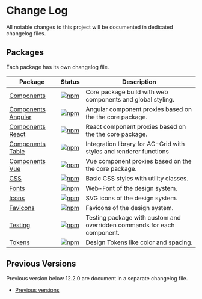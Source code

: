 # Change Log

All notable changes to this project will be documented in dedicated changelog files.

## Packages

Each package has its own changelog file.

| Package                                                                                                                     | Status                                                                                                                                                    | Description                                                             |
| --------------------------------------------------------------------------------------------------------------------------- | --------------------------------------------------------------------------------------------------------------------------------------------------------- | ----------------------------------------------------------------------- |
| [Components](https://github.com/baloise-incubator/design-system/blob/next/packages/components/CHANGELOG.md)                 | [![npm](https://img.shields.io/npm/v/@baloise/design-system-components)](https://www.npmjs.com/package/@baloise/design-system-components)                 | Core package build with web components and global styling.              |
| [Components Angular](https://github.com/baloise-incubator/design-system/blob/next/packages/components-angular/CHANGELOG.md) | [![npm](https://img.shields.io/npm/v/@baloise/design-system-components-angular)](https://www.npmjs.com/package/@baloise/design-system-components-angular) | Angular component proxies based on the the core package.                |
| [Components React](https://github.com/baloise-incubator/design-system/blob/next/packages/components-react/CHANGELOG.md)     | [![npm](https://img.shields.io/npm/v/@baloise/design-system-components-react)](https://www.npmjs.com/package/@baloise/design-system-components-react)     | React component proxies based on the the core package.                  |
| [Components Table](https://github.com/baloise-incubator/design-system/blob/next/packages/components-table/CHANGELOG.md)     | [![npm](https://img.shields.io/npm/v/@baloise/design-system-components-table)](https://www.npmjs.com/package/@baloise/design-system-components-table)     | Integration library for AG-Grid with styles and renderer functions      |
| [Components Vue](https://github.com/baloise-incubator/design-system/blob/next/packages/components-vue/CHANGELOG.md)         | [![npm](https://img.shields.io/npm/v/@baloise/design-system-components-vue)](https://www.npmjs.com/package/@baloise/design-system-components-vue)         | Vue component proxies based on the the core package.                    |
| [CSS](https://github.com/baloise-incubator/design-system/blob/next/packages/css/CHANGELOG.md)                               | [![npm](https://img.shields.io/npm/v/@baloise/design-system-css)](https://www.npmjs.com/package/@baloise/design-system-css)                               | Basic CSS styles with utility classes.                                  |
| [Fonts](https://github.com/baloise-incubator/design-system/blob/next/packages/fonts/CHANGELOG.md)                           | [![npm](https://img.shields.io/npm/v/@baloise/design-system-fonts)](https://www.npmjs.com/package/@baloise/design-system-fonts)                           | Web-Font of the design system.                                          |
| [Icons](https://github.com/baloise-incubator/design-system/blob/next/packages/icons/CHANGELOG.md)                           | [![npm](https://img.shields.io/npm/v/@baloise/design-system-icons)](https://www.npmjs.com/package/@baloise/design-system-icons)                           | SVG icons of the design system.                                         |
| [Favicons](https://github.com/baloise-incubator/design-system/blob/next/packages/favicons/CHANGELOG.md)                           | [![npm](https://img.shields.io/npm/v/@baloise/design-system-favicons)](https://www.npmjs.com/package/@baloise/design-system-favicons)                           | Favicons of the design system.                                         |
| [Testing](https://github.com/baloise-incubator/design-system/blob/next/packages/testing/CHANGELOG.md)                       | [![npm](https://img.shields.io/npm/v/@baloise/design-system-testing)](https://www.npmjs.com/package/@baloise/design-system-testing)                       | Testing package with custom and overridden commands for each component. |
| [Tokens](https://github.com/baloise-incubator/design-system/blob/next/packages/tokens/CHANGELOG.md)                         | [![npm](https://img.shields.io/npm/v/@baloise/design-system-tokens)](https://www.npmjs.com/package/@baloise/design-system-tokens)                         | Design Tokens like color and spacing.                                   |

## Previous Versions

Previous version below 12.2.0 are document in a separate changelog file.

- [Previous versions](https://github.com/baloise-incubator/design-system/blob/next/CHANGELOG_v12.md)
